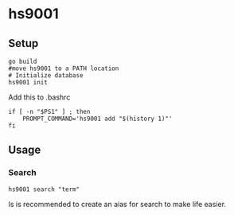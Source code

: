 # hs9001
## Setup
```
go build
#move hs9001 to a PATH location
# Initialize database
hs9001 init
````

Add this to .bashrc

```
if [ -n "$PS1" ] ; then
    PROMPT_COMMAND='hs9001 add "$(history 1)"'
fi
```

## Usage
### Search
```
hs9001 search "term"
```

Is is recommended to create an aias for search to make life easier. 

